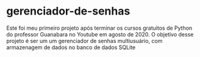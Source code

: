 ﻿# gerenciador-de-senhas

Este foi meu primeiro projeto após terminar os cursos gratuitos de Python do professor Guanabara no Youtube em agosto de 2020. O objetivo desse projeto é ser um um gerenciador de senhas multiusuário, com armazenagem de dados no banco de dados SQLite
